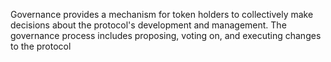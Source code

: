 Governance provides a mechanism for token holders to collectively make decisions about the protocol's development and management. The governance process includes proposing, voting on, and executing changes to the protocol
